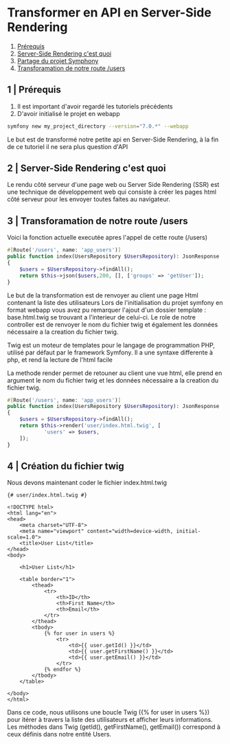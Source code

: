 
# Transformer en API en Server-Side Rendering

1. [Prérequis](#1--Prérequis)
2. [Server-Side Rendering c'est quoi](#2--Server-Side-Rendering-c'est-quoi)
3. [Partage du projet Symphony](#3--Partage-du-projet-Symphony)
4. [Transforamation de notre route /users](#4--Transforamation-de-notre-route-/users)

## 1 | Prérequis
1. Il est important d'avoir regardé les tutoriels précédents
2. D'avoir initialisé le projet en webapp
```bash
symfony new my_project_directory --version="7.0.*" --webapp
```
Le but est de transformé notre petite api en Server-Side Rendering, à la fin de ce tutoriel il ne sera plus question d'API

## 2 | Server-Side Rendering c'est quoi

Le rendu côté serveur d'une page web ou Server Side Rendering (SSR) est une technique de développement web qui consiste à créer les pages html côté serveur pour les envoyer toutes faites au navigateur. 


## 3 | Transforamation de notre route /users

Voici la fonction actuelle executée apres l'appel de cette route (/users)
```php
#[Route('/users', name: 'app_users')]
public function index(UsersRepository $UsersRepository): JsonResponse
{
    $users = $UsersRepository->findAll();
    return $this->json($users,200, [], ['groups' => 'getUser']);
}
```
Le but de la transformation est de renvoyer au client une page Html contenant la liste des utilisateurs
Lors de l'initialisation du projet symfony en format webapp vous avez pu remarquer l'ajout d'un dossier template :
base.html.twig se trouvant a l'interieur de celui-ci. Le role de notre controller est de renvoyer le nom du fichier
twig et également les données nécessaire a la creation du fichier twig.

Twig est un moteur de templates pour le langage de programmation PHP, utilisé par défaut par le framework Symfony.
Il a une syntaxe differente à php, et rend la lecture de l'html facile

La methode render permet de retouner au client une vue html, elle prend en argument le nom du fichier
twig et les données nécessaire a la creation du fichier twig.

```php
#[Route('/users', name: 'app_users')]
public function index(UsersRepository $UsersRepository): JsonResponse
{
    $users = $UsersRepository->findAll();
    return $this->render('user/index.html.twig', [
            'users' => $users,
    ]);
}
```

## 4 | Création du fichier twig
Nous devons maintenant coder le fichier index.html.twig

```twig
{# user/index.html.twig #}

<!DOCTYPE html>
<html lang="en">
<head>
    <meta charset="UTF-8">
    <meta name="viewport" content="width=device-width, initial-scale=1.0">
    <title>User List</title>
</head>
<body>

    <h1>User List</h1>

    <table border="1">
        <thead>
            <tr>
                <th>ID</th>
                <th>First Name</th>
                <th>Email</th>
            </tr>
        </thead>
        <tbody>
            {% for user in users %}
                <tr>
                    <td>{{ user.getId() }}</td>
                    <td>{{ user.getFirstName() }}</td>
                    <td>{{ user.getEmail() }}</td>
                </tr>
            {% endfor %}
        </tbody>
    </table>

</body>
</html>
```
Dans ce code, nous utilisons une boucle Twig ({% for user in users %}) pour itérer à travers la liste des utilisateurs et afficher leurs informations. Les méthodes dans Twig (getId(), getFirstName(), getEmail()) correspond à ceux définis dans notre entité Users.
